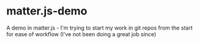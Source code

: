 # matter.js-demo
A demo in matter.js - I'm trying to start my work in git repos from the start for ease of workflow (I've not been doing a great job since)
